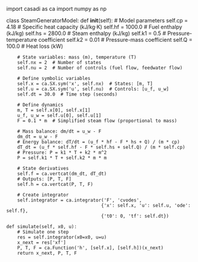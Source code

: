 import casadi as ca
import numpy as np

class SteamGeneratorModel:
    def __init__(self):
        # Model parameters
        self.cp = 4.18  # Specific heat capacity (kJ/kg·K)
        self.hf = 1000.0  # Fuel enthalpy (kJ/kg)
        self.hs = 2800.0  # Steam enthalpy (kJ/kg)
        self.k1 = 0.5  # Pressure-temperature coefficient
        self.k2 = 0.01  # Pressure-mass coefficient
        self.Q = 100.0  # Heat loss (kW)
        
        # State variables: mass (m), temperature (T)
        self.nx = 2  # Number of states
        self.nu = 2  # Number of controls (fuel flow, feedwater flow)
        
        # Define symbolic variables
        self.x = ca.SX.sym('x', self.nx)  # States: [m, T]
        self.u = ca.SX.sym('u', self.nu)  # Controls: [u_f, u_w]
        self.dt = 30.0  # Time step (seconds)
        
        # Define dynamics
        m, T = self.x[0], self.x[1]
        u_f, u_w = self.u[0], self.u[1]
        F = 0.1 * m  # Simplified steam flow (proportional to mass)
        
        # Mass balance: dm/dt = u_w - F
        dm_dt = u_w - F
        # Energy balance: dT/dt = (u_f * hf - F * hs + Q) / (m * cp)
        dT_dt = (u_f * self.hf - F * self.hs + self.Q) / (m * self.cp)
        # Pressure: P = k1 * T + k2 * m^2
        P = self.k1 * T + self.k2 * m * m
        
        # State derivatives
        self.f = ca.vertcat(dm_dt, dT_dt)
        # Outputs: [P, T, F]
        self.h = ca.vertcat(P, T, F)
        
        # Create integrator
        self.integrator = ca.integrator('F', 'cvodes', 
                                       {'x': self.x, 'u': self.u, 'ode': self.f}, 
                                       {'t0': 0, 'tf': self.dt})
    
    def simulate(self, x0, u):
        # Simulate one step
        res = self.integrator(x0=x0, u=u)
        x_next = res['xf']
        P, T, F = ca.Function('h', [self.x], [self.h])(x_next)
        return x_next, P, T, F
